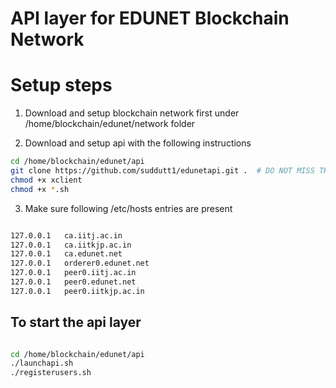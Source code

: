 # API layer for EDUNET Blockchain Network

# Setup steps

1. Download and setup blockchain network first under /home/blockchain/edunet/network folder

2. Download and setup api with the following instructions

```sh
cd /home/blockchain/edunet/api
git clone https://github.com/suddutt1/edunetapi.git .  # DO NOT MISS THE DOT(.)
chmod +x xclient
chmod +x *.sh

```

3. Make sure following /etc/hosts entries are present

```sh

127.0.0.1	ca.iitj.ac.in        
127.0.0.1	ca.iitkjp.ac.in     
127.0.0.1	ca.edunet.net       
127.0.0.1	orderer0.edunet.net
127.0.0.1	peer0.iitj.ac.in    
127.0.0.1	peer0.edunet.net    
127.0.0.1	peer0.iitkjp.ac.in  

```

## To start the api layer

```sh

cd /home/blockchain/edunet/api
./launchapi.sh
./registerusers.sh

```
